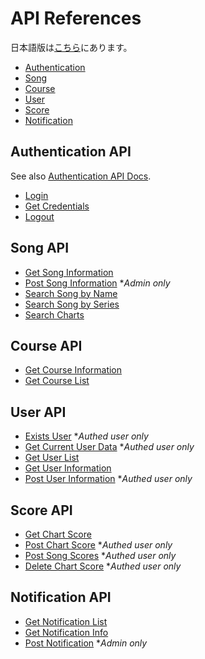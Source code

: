 # API References

日本語版は[こちら](./README-ja.md)にあります。

- [Authentication](#authentication-api)
- [Song](#song-api)
- [Course](#course-api)
- [User](#user-api)
- [Score](#score-api)
- [Notification](#notification-api)

## Authentication API

See also [Authentication API Docs](./authentication.md).

- [Login](./authentication.md#login)
- [Get Credentials](./authentication.md#get-credentials)
- [Logout](./authentication.md#logout)

## Song API

- [Get Song Information](../../api/getSongInfo/README.md)
- [Post Song Information](../../api/postSongInfo/README.md) **Admin only*
- [Search Song by Name](../../api/searchSongByName/README.md)
- [Search Song by Series](../../api/searchSongBySeries/README.md)
- [Search Charts](../../api/searchCharts/README.md)

## Course API

- [Get Course Information](../../api/getCourseInfo/README.md)
- [Get Course List](../../api/getCourseList/README.md)

## User API

- [Exists User](../../api/existsUser/README.md) **Authed user only*
- [Get Current User Data](../../api/getCurrentUser/README.md) **Authed user only*
- [Get User List](../../api/getUserList/README.md)
- [Get User Information](../../api/getUserInfo/README.md)
- [Post User Information](../../api/postUserInfo/README.md) **Authed user only*

## Score API

- [Get Chart Score](../../api/getChartScore/README.md)
- [Post Chart Score](../../api/postChartScore/README.md) **Authed user only*
- [Post Song Scores](../../api/postSongScores/README.md) **Authed user only*
- [Delete Chart Score](../../api/deleteChartScore/README.md) **Authed user only*

## Notification API

- [Get Notification List](../../api/getNotificationList/README.md)
- [Get Notification Info](../../api/getNotificationInfo/README.md)
- [Post Notification](../../api/postNotification/README.md) **Admin only*
